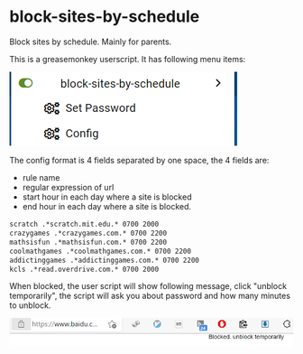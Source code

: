 # block-sites-by-schedule
Block sites by schedule. Mainly for parents.

This is a greasemonkey userscript. It has following menu items:

![](attachments/2022-03-05-21-50-59.png)

The config format is 4 fields separated by one space, the 4 fields are:
- rule name
- regular expression of url
- start hour in each day where a site is blocked
- end hour in each day where a site is blocked.
```
scratch .*scratch.mit.edu.* 0700 2000
crazygames .*crazygames.com.* 0700 2200
mathsisfun .*mathsisfun.com.* 0700 2200
coolmathgames .*coolmathgames.com.* 0700 2200
addictinggames .*addictinggames.com.* 0700 2200
kcls .*read.overdrive.com.* 0700 2000
```

When blocked, the user script will show following message, click "unblock temporarily", the script will ask you about password and how many minutes to unblock.

![](attachments/2022-03-05-21-52-34.png)




